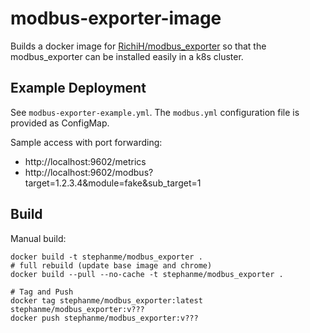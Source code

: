 # modbus-exporter-image

Builds a docker image for [RichiH/modbus_exporter](https://github.com/RichiH/modbus_exporter) so that the modbus_exporter can be installed easily in a k8s cluster.

## Example Deployment

See `modbus-exporter-example.yml`. The `modbus.yml` configuration file is provided as ConfigMap.

Sample access with port forwarding:
- http://localhost:9602/metrics
- http://localhost:9602/modbus?target=1.2.3.4&module=fake&sub_target=1

## Build

Manual build:
```
docker build -t stephanme/modbus_exporter .
# full rebuild (update base image and chrome)
docker build --pull --no-cache -t stephanme/modbus_exporter .

# Tag and Push
docker tag stephanme/modbus_exporter:latest stephanme/modbus_exporter:v???
docker push stephanme/modbus_exporter:v???
```
